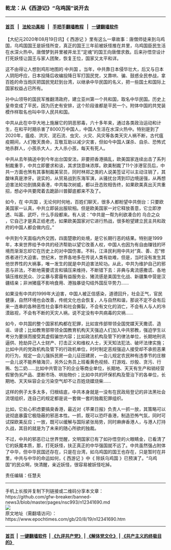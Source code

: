 ### 乾龙：从《西游记》“乌鸡国”说开去
------------------------

#### [首页](https://github.com/gfw-breaker/banned-news3/blob/master/README.md) &nbsp;&nbsp;|&nbsp;&nbsp; [法轮功真相](https://github.com/begood0513/basic/blob/master/README.md)  &nbsp;&nbsp;|&nbsp;&nbsp; [手把手翻墙教程](https://github.com/gfw-breaker/guides/wiki)  &nbsp;&nbsp;|&nbsp;&nbsp; [一键翻墙软件](https://github.com/gfw-breaker/nogfw/blob/master/README.md)  



<div><p>
 【大纪元2020年08月19日讯】《
 <ok href="https://www.epochtimes.com/gb/tag/%E8%A5%BF%E6%B8%B8%E8%AE%B0.html">
  西游记
 </ok>
 》里有这么一章故事：唐僧师徒来到乌鸡国，乌鸡国国王是妖怪所变，真正的国王三年前被妖怪推在井里，乌鸡国臣民生活在水深火热中。唐僧梦到井里被井龙王“定魂”的国王向唐僧求救。后来孙悟空设计打死妖怪让国王与家人团聚，恢复王位，国家又太平和详。
</p>
<p>
 这不由得让人想到鸡形地图的
 <ok href="https://www.epochtimes.com/gb/tag/%E4%B8%AD%E5%85%B1%E5%9B%BD.html">
  中共国
 </ok>
 。当年，中共靠日本侵华壮大，后又与日本人阴阳呼应，日本投降后收编投降日军打国民党，又靠哄、骗、鼓惑全民参战，拿百姓的命当炮灰把国民党赶到台湾，以继承中华民国的名义，把一些国土和国际上国家权益占已所有。
</p>
<p>
 孙中山领导的国民军推翻清政府，建立亚州第一个共和国，取名中华民国。历史上皇帝变成了平民，因为历史有安排，这个阶段谁都是平民一个。附体中国的共党装模作样取名也叫中华人民共和国。
</p>
<p>
 中共从此在中华大地上施展它的阴恶邪毒，六十多年来，通过各类政治运动和计生，在和平时期杀害了8000万中国人，中国人生活在水深火热中。特别是到了2020年，瘟疫、洪灾、泥石流、虫灾、火灾、风灾等各类天灾人祸不断，古代瘟疫期间，人们敬天畏命，互敬互助以减少灾害，但如今中国人谋杀、自杀、恐怖式地杀群人，小孩杀大人，大人杀小孩，每天有死人。
</p>
<p>
 中共从去年搞送中到今年出台国安法，非要把香港搞乱，欧美国家连续出击了系列制裁重手，中共立即要求和谈，其求饶意味浓厚。欧美制裁了11个涉港官员后，中共一方面也煞有其事制裁美官员，同时林郑之类的人说美签证可以主动注销了，其酸味真是渗牙。说实的，从贸易战到东海军演，从骚扰台湾到印边境逞强，从再想迫害法轮功到搞臭香港，中共每次树威，都以丑态败相告终，如果欧美真出灭共重招，想必中共要爬着去跪舔川普脚底都来不及了。
</p>
<p>
 如今，在
 <ok href="https://www.epochtimes.com/gb/tag/%E4%B8%AD%E5%85%B1%E5%9B%BD.html">
  中共国
 </ok>
 ，无论何时何地，百姓们聊天，很多人都盼望中共倒台：只要欧美国家一认真，中共立即装出服软相。但是欧美国家一对它释放善意，它立即渗透、叫嚣、武吓，什么手段都来。有人说：“中共是一帮为利欲凑合的
 <ok href="https://www.epochtimes.com/gb/tag/%E4%B9%8C%E5%90%88%E4%B9%8B%E4%BC%97.html">
  乌合之众
 </ok>
 ，它自己才是真正纸老虎，如果欧美国家对它进行热战，很多盼望建立民主共和政府的中国人都会做内应。”
</p>
<p>
 中共到今天面临内外交困，四面楚歌的处境，是它长期行恶的结果。特别是1999年，本来世界给予中共的经济帮助以望它改善人权，中国人也因为有自由赚钱的环境而渐渐忘却它在历史上的对中国伤害。不料，江泽民利用中共对“真、善、忍”修炼者进行大迫害。世纪末，世界各地多在传说人类有劫难，但是，当时没有发生其他世界性的大祸事，唯一发生的就是中共迫害法轮功。从此，中共为维护自己的邪恶与非法，不断地需要谎言和镇压来维持，不断错下去：非典与禽流感撒谎、各地镇压维权民众、沙尘暴与雾霾有益服务业、猪流感是美国生化战、新疆集中营是汉疆结亲；非洲猪瘟不影响食用、港独暴徒勾结外国反华势力……
</p>
<p>
 如果没有中共的1999年大迫害，中国人被正信感染，道德回升，社会正气，官民健康，自然环境也会改善，传统文化也会恢复，人与自然和谐，那说不定不会有后来一连串的各种恶性社会事件和社会撕裂，不会有文化的消亡，不会有人与人的冷漠敌视，不会有不断的天灾人祸，说不定没有中共病毒的灾祸……
</p>
<p>
 如今，中共国的整个国家机构都在犯罪，比如宣传部带领全国党媒天天撒谎、造谣、诽谤；比如教育部带领全国教育机构天天强迫人们加入中共邪教，强迫学生以考分为要挟而接受其虚假骗世内容；比如政法机构及管下的律法单位，长期地刑讯逼供、抢劫异己人士财产、打击正义和维权人士，天天知法犯法、破坏法律实施；比如中共的党政机构及管下的行政机单位，时时制定恶规强迫人接受却不承担恶果的行为，规定一会儿强拆民房一会儿征田建房，一会儿规定农民种有违季节的庄稼一会儿说不能养殖海贝，另外公务员上班看黄色视频、打游戏、炒股、贪污、行贿、包二奶……比如中共管治下的企业等商业单位，长期地、天天有生产和销经营假冒伪劣产品、垄断市场、哄抬物价；比如中共的环保机构及管治下的各单位，长期地、天天纵容企业污染空气却不让百姓烧媒烧柴……
</p>
<p>
 这样的例子太多太多，归根结底，中共本身就是一没有在民政局登记的非法黑社会流氓组织，连自己的规定都是说一套做一套的独裁犯罪组织。
</p>
<p>
 比如，它处心积虑要搞臭香港，最近对《苹果日报》负责人一抓一放，其策略可以说彻底暴露它极隐蔽的邪恶本性。一抓，既可以恐吓香港，制造恐怖气氛，同时可试探欧美反应；一放，既可以缓解与国际紧张局势，同时麻痹香港人，与港人打持久战，其目的就是为了未来的随心所欲的独裁。
</p>
<p>
 不过，中共的邪恶已让世界觉醒，文明国家已有了如孙悟空的火眼睛金，已看清了它的妖魔本质，那，打死妖怪，扶正真正的中华强国就不远了。中共虽然强占附体了中华，但中华民国还存在，只是在台湾，如乌鸡国的国王也存在，只是暂时在井里，中共与中华的命运如何，《
 <ok href="https://www.epochtimes.com/gb/tag/%E8%A5%BF%E6%B8%B8%E8%AE%B0.html">
  西游记
 </ok>
 》中《
 <ok href="https://www.epochtimes.com/gb/tag/%E9%99%A4%E5%A6%96%E4%B9%8C%E9%B8%A1%E5%9B%BD.html">
  除妖乌鸡国
 </ok>
 》已预演了。“乌鸡国”的民众啊，快清醒，亲近妖怪，很容易被妖怪吃掉。
</p>
<p>
 责任编辑：任慧夫
</p>
</div>
<hr/>
手机上长按并复制下列链接或二维码分享本文章：<br/>
https://github.com/gfw-breaker/banned-news3/blob/master/pages/nsc993/n12341690.md <br/>
<a href='https://github.com/gfw-breaker/banned-news3/blob/master/pages/nsc993/n12341690.md'><img src='https://github.com/gfw-breaker/banned-news3/blob/master/pages/nsc993/n12341690.md.png'/></a> <br/>
原文地址（需翻墙访问）：https://www.epochtimes.com/gb/20/8/19/n12341690.htm


------------------------
#### [首页](https://github.com/gfw-breaker/banned-news3/blob/master/README.md) &nbsp;|&nbsp; [一键翻墙软件](https://github.com/gfw-breaker/nogfw/blob/master/README.md) &nbsp;| [《九评共产党》](https://github.com/gfw-breaker/9ping.md/blob/master/README.md#九评之一评共产党是什么) | [《解体党文化》](https://github.com/gfw-breaker/jtdwh.md/blob/master/README.md) | [《共产主义的终极目的》](https://github.com/gfw-breaker/gczydzjmd.md/blob/master/README.md)


<img src='http://gfw-breaker.win/banned-news3/pages/nsc993/n12341690.md' width='0px' height='0px'/>